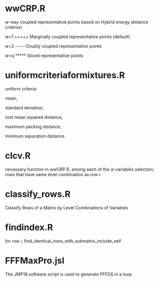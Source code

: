 # wwCRP.R
$w$-way coupled representative points based on Hybrid energy distance criterion

 w=1 +++++ Marginally coupled representative points (default)
 
 w=2 ----- Doubly coupled representative points
 
 w=q ***** Sliced representative points

# uniformcriteriaformixtures.R
uniform criteria: 

mean,

standard deviation, 

root mean squared distance,

maximum packing distance, 

minimum separation distance. 

# clcv.R    
necessary function in wwCRP.R, among each of the w variables selection, rows that have same level combination as row i

# classify_rows.R
 Classify Rows of a Matrix by Level Combinations of Variables
 
# findindex.R
 for row i, find_identical_rows_with_submatrix_include_self 

# FFFMaxPro.jsl
The JMP18 software script is used to generate FFFDS in a loop

